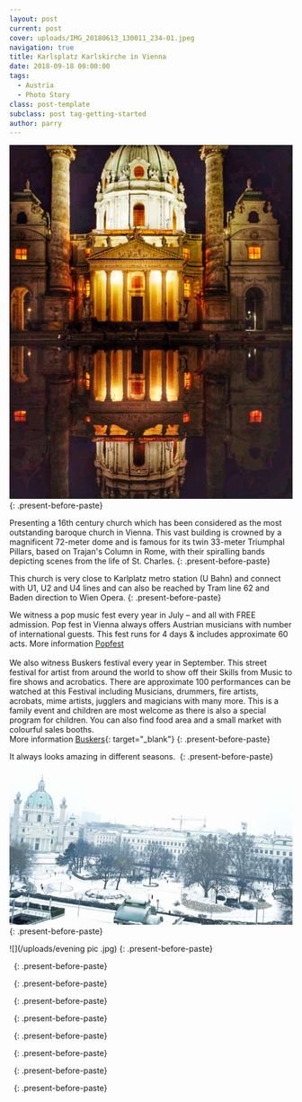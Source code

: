 ```yaml
---
layout: post
current: post
cover: uploads/IMG_20180613_130011_234-01.jpeg
navigation: true
title: Karlsplatz Karlskirche in Vienna
date: 2018-09-18 00:00:00
tags:
  - Austria
  - Photo Story
class: post-template
subclass: post tag-getting-started
author: parry
---
```


![](/uploads/IMG_20180613_130011_234-01.jpeg)
{: .present-before-paste}

Presenting a 16th century church which has been considered as the most outstanding baroque church in Vienna. This vast building is crowned by a magnificent 72-meter dome and is famous for its twin 33-meter Triumphal Pillars, based on Trajan's Column in Rome, with their spiralling bands depicting scenes from the life of St. Charles.
{: .present-before-paste}

This church is very close to Karlplatz metro station (U Bahn) and connect with U1, U2 and U4 lines and can also be reached by Tram line 62 and Baden direction to Wien Opera.
{: .present-before-paste}

We witness a pop music fest every year in July – and all with FREE admission. Pop fest in Vienna always offers Austrian musicians with number of international guests. This fest runs for 4 days & includes approximate 60 acts. More information <u><font color="#004000">P<a href="https://popfest.at/" target="_blank">opfest</a></font></u><br><br>We also witness Buskers festival every year in September. This street festival for artist from around the world to show off their Skills from Music to fire shows and acrobatics. There are approximate 100 performances can be watched at this Festival including Musicians, drummers, fire artists, acrobats, mime artists, jugglers and magicians with many more. This is a family event and children are most welcome as there is also a special program for children. You can also find food area and a small market with colourful sales booths.<br>More information [Buskers](https://buskers.at/){: target="_blank"}
{: .present-before-paste}

It always looks amazing in different seasons.&nbsp;
{: .present-before-paste}

![](/uploads/winter.jpg)
{: .present-before-paste}

![](/uploads/evening pic .jpg)
{: .present-before-paste}

&nbsp;
{: .present-before-paste}

&nbsp;
{: .present-before-paste}

&nbsp;
{: .present-before-paste}

&nbsp;
{: .present-before-paste}

&nbsp;
{: .present-before-paste}

&nbsp;
{: .present-before-paste}

&nbsp;
{: .present-before-paste}

&nbsp;
{: .present-before-paste}